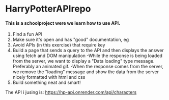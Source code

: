# HarryPotterAPIrepo

#### This is a schoolproject were we learn how to use API. 

1. Find a fun API
2. Make sure it's open and has "good" documentation, eg
3. Avoid APIs (in this exercise) that require key
4. Build a page that sends a query to the API and then displays the answer using fetch and DOM manipulation
   -While the response is being loaded from the server, we want to display a "Data loading" type message. Preferably an animated gif.
   -When the response comes from the server, we remove the "loading" message and show the data from the server nicely formatted with html and css
5. Build something neat and smart!


The API i jusing is: https://hp-api.onrender.com/api/characters




